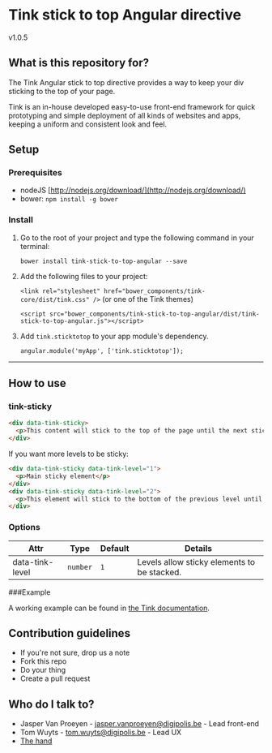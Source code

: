 # Tink stick to top Angular directive

v1.0.5

## What is this repository for?

The Tink Angular stick to top directive provides a way to keep your div sticking to the top of your page.

Tink is an in-house developed easy-to-use front-end framework for quick prototyping and simple deployment of all kinds of websites and apps, keeping a uniform and consistent look and feel.

## Setup

### Prerequisites

* nodeJS [http://nodejs.org/download/](http://nodejs.org/download/)
* bower: `npm install -g bower`

### Install

1. Go to the root of your project and type the following command in your terminal:

   `bower install tink-stick-to-top-angular --save`

2. Add the following files to your project:

   `<link rel="stylesheet" href="bower_components/tink-core/dist/tink.css" />` (or one of the Tink themes)

   `<script src="bower_components/tink-stick-to-top-angular/dist/tink-stick-to-top-angular.js"></script>`

3. Add `tink.sticktotop` to your app module's dependency.

   `angular.module('myApp', ['tink.sticktotop']);`



----------



## How to use

### tink-sticky

```html
<div data-tink-sticky>
  <p>This content will stick to the top of the page until the next sticky element pushes it away. Note that it will remain sticky if it is the last sticky element.</p>
</div>
```

If you want more levels to be sticky:

```html
<div data-tink-sticky data-tink-level="1">
  <p>Main sticky element</p>
</div>
<div data-tink-sticky data-tink-level="2">
  <p>This element will stick to the bottom of the previous level until the next sticky element (same level or lower) pushes it away. Note that it will remain sticky if it is the last sticky element.</p>
</div>
```

### Options

Attr | Type | Default | Details
--- | --- | --- | ---
data-tink-level | `number` | `1` | Levels allow sticky elements to be stacked.

###Example

A working example can be found in [the Tink documentation](http://tink.digipolis.be/#/docs/directives/stick-to-top#example).

## Contribution guidelines

* If you're not sure, drop us a note
* Fork this repo
* Do your thing
* Create a pull request

## Who do I talk to?

* Jasper Van Proeyen - jasper.vanproeyen@digipolis.be - Lead front-end
* Tom Wuyts - tom.wuyts@digipolis.be - Lead UX
* [The hand](https://www.youtube.com/watch?v=_O-QqC9yM28)
